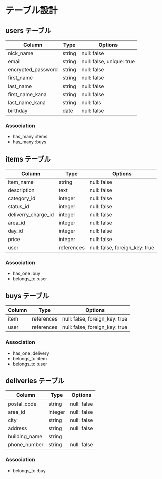 # テーブル設計

## users テーブル

| Column             | Type   | Options                   |
| ------------------ | ------ | ------------------------- |
| nick_name          | string | null: false               |
| email              | string | null: false, unique: true |
| encrypted_password | string | null: false               |
| first_name         | string | null: false               |
| last_name          | string | null: false               |
| first_name_kana    | string | null: false               |
| last_name_kana     | string | null: fals                |
| birthday           | date   | null: false               |

### Association

- has_many :items
- has_many :buys



## items テーブル

| Column              | Type       | Options                        |
| ------------------- | ---------- | ------------------------------ |
| item_name           | string     | null: false                    |
| description         | text       | null: false                    |
| category_id         | integer    | null: false                    |
| status_id           | integer    | null: false                    |
| deliverry_charge_id | integer    | null: false                    |
| area_id             | integer    | null: false                    |
| day_id              | integer    | null: false                    |
| price               | integer    | null: false                    |
| user                | references | null: false, foreign_key: true |

### Association

- has_one :buy
- belongs_to :user



## buys テーブル

| Column   | Type       | Options                        |
| -------- | ---------- | ------------------------------ |
| item     | references | null: false, foreign_key: true |
| user     | references | null: false, foreign_key: true |


### Association

- has_one :delivery
- belongs_to :item
- belongs_to :user

 
## deliveries テーブル

| Column        | Type       | Options      |
| ------------- | ---------- | ------------ |
| postal_code   | string     | null: false  |
| area_id       | integer    | null: false  |
| city          | string     | null: false  |
| address       | string     | null: false  | 
| building_name | string     |              |
| phone_number  | string     | null: false  |

### Association

- belongs_to :buy
